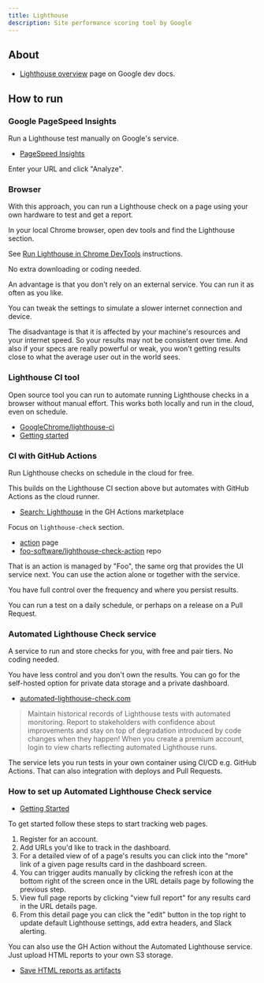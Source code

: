 ```yaml
---
title: Lighthouse
description: Site performance scoring tool by Google
---
```


## About

- [Lighthouse overview](https://developers.google.com/web/tools/lighthouse) page on Google dev docs.


## How to run

### Google PageSpeed Insights

Run a Lighthouse test manually on Google's service.

- [PageSpeed Insights](https://developers.google.com/speed/pagespeed/insights/)

Enter your URL and click "Analyze".

### Browser

With this approach, you can run a Lighthouse check on a page using your own hardware to test and get a report.

In your local Chrome browser, open dev tools and find the Lighthouse section.

See [Run Lighthouse in Chrome DevTools](https://developers.google.com/web/tools/lighthouse#devtools) instructions.

No extra downloading or coding needed.

An advantage is that you don't rely on an external service. You can run it as often as you like.

You can tweak the settings to simulate a slower internet connection and device.

The disadvantage is that it is affected by your machine's resources and your internet speed. So your results may not be consistent over time. And also if your specs are really powerful or weak, you won't getting results close to what the average user out in the world sees.

### Lighthouse CI tool

Open source tool you can run to automate running Lighthouse checks in a browser without manual effort. This works both locally and run in the cloud, even on schedule.

- [GoogleChrome/lighthouse-ci](https://github.com/GoogleChrome/lighthouse-ci)
- [Getting started](https://github.com/GoogleChrome/lighthouse-ci/blob/master/docs/getting-started.md)

### CI with GitHub Actions

Run Lighthouse checks on schedule in the cloud for free.

This builds on the Lighthouse CI section above but automates with GitHub Actions as the cloud runner.

- [Search: Lighthouse](https://github.com/marketplace?query=lighthouse) in the GH Actions marketplace

Focus on `lighthouse-check` section.

- [action](https://github.com/marketplace/actions/lighthouse-check) page
- [foo-software/lighthouse-check-action](https://github.com/foo-software/lighthouse-check-action) repo

That is an action is managed by "Foo", the same org that provides the UI service next. You can use the action alone or together with the service.

You have full control over the frequency and where you persist results.

You can run a test on a daily schedule, or perhaps on a release on a Pull Request.

### Automated Lighthouse Check service

A service to run and store checks for you, with free and pair tiers. No coding needed.

You have less control and you don't own the results. You can go for the self-hosted option for private data storage and a private dashboard.

- [automated-lighthouse-check.com](https://www.automated-lighthouse-check.com/)

> Maintain historical records of Lighthouse tests with automated monitoring. Report to stakeholders with confidence about improvements and stay on top of degradation introduced by code changes when they happen! When you create a premium account, login to view charts reflecting automated Lighthouse runs.

The service lets you run tests in your own container using CI/CD e.g. GitHub Actions. That can also integration with deploys and Pull Requests.

### How to set up Automated Lighthouse Check service

- [Getting Started](https://www.foo.software/automated-lighthouse-check-getting-started/)

To get started follow these steps to start tracking web pages.

1. Register for an account.
1. Add URLs you'd like to track in the dashboard.
1. For a detailed view of of a page's results you can click into the "more" link of a given page results card in the dashboard screen.
1. You can trigger audits manually by clicking the refresh icon at the bottom right of the screen once in the URL details page by following the previous step.
1. View full page reports by clicking "view full report" for any results card in the URL details page.
1. From this detail page you can click the "edit" button in the top right to update default Lighthouse settings, add extra headers, and Slack alerting.

You can also use the GH Action without the Automated Lighthouse service. Just upload HTML reports to your own S3 storage.

- [Save HTML reports as artifacts](https://github.com/marketplace/actions/lighthouse-check#screenshot-save-html-reports-as-artifacts)
